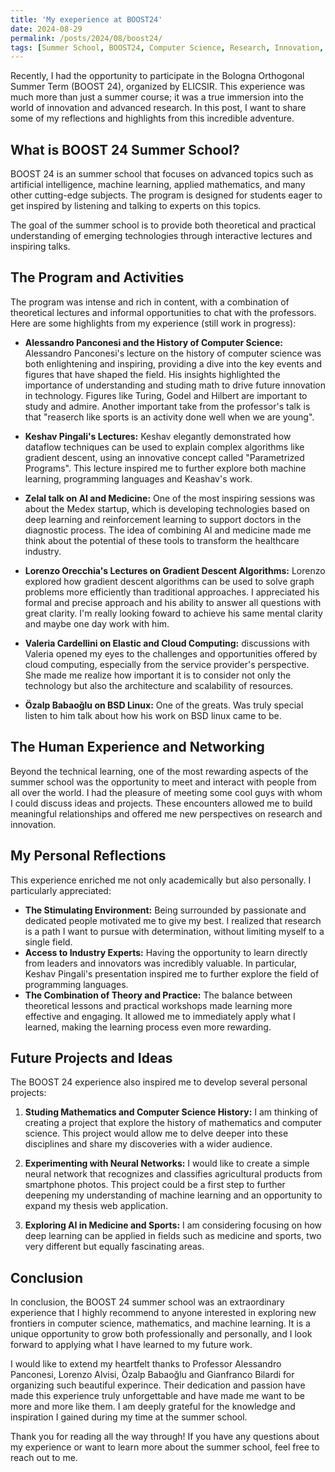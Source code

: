 ```yaml
---
title: 'My exeperience at BOOST24'
date: 2024-08-29
permalink: /posts/2024/08/boost24/
tags: [Summer School, BOOST24, Computer Science, Research, Innovation, ELICSIR]
---
```

Recently, I had the opportunity to participate in the Bologna Orthogonal Summer Term (BOOST 24), organized by ELICSIR. This experience was much more than just a summer course; it was a true immersion into the world of innovation and advanced research. In this post, I want to share some of my reflections and highlights from this incredible adventure.

## What is BOOST 24 Summer School?

BOOST 24 is an summer school that focuses on advanced topics such as artificial intelligence, machine learning, applied mathematics, and many other cutting-edge subjects. The program is designed for students eager to get inspired by listening and talking to experts on this topics.

The goal of the summer school is to provide both theoretical and practical understanding of emerging technologies through interactive lectures and inspiring talks.

## The Program and Activities

The program was intense and rich in content, with a combination of theoretical lectures and informal opportunities to chat with the professors. Here are some highlights from my experience (still work in progress):
- **Alessandro Panconesi and the History of Computer Science:** Alessandro Panconesi's lecture on the history of computer science was both enlightening and inspiring, providing a dive into the key events and figures that have shaped the field. His insights highlighted the importance of understanding and studing math to drive future innovation in technology. Figures like Turing, Godel and Hilbert are important to study and admire. Another important take from the professor's talk is that "reaserch like sports is an activity done well when we are young".

- **Keshav Pingali's Lectures:** Keshav elegantly demonstrated how dataflow techniques can be used to explain complex algorithms like gradient descent, using an innovative concept called "Parametrized Programs". This lecture inspired me to further explore both machine learning, programming languages and Keashav's work.

- **Zelal talk on AI and Medicine:** One of the most inspiring sessions was about the Medex startup, which is developing technologies based on deep learning and reinforcement learning to support doctors in the diagnostic process. The idea of combining AI and medicine made me think about the potential of these tools to transform the healthcare industry.

- **Lorenzo Orecchia's Lectures on Gradient Descent Algorithms:** Lorenzo explored how gradient descent algorithms can be used to solve graph problems more efficiently than traditional approaches. I appreciated his formal and precise approach and his ability to answer all questions with great clarity. I'm really looking foward to achieve his same mental clarity and maybe one day work with him.

<!-- - **Abe Davis's Lectures:** Abe illustrated how deep learning can be used to fuse data from different sensors to create a cohesive and accurate representation of complex scenarios. This made me think about how such techniques could be applied in various fields, from security to medicine. -->

- **Valeria Cardellini on Elastic and Cloud Computing:** discussions with Valeria opened my eyes to the challenges and opportunities offered by cloud computing, especially from the service provider's perspective. She made me realize how important it is to consider not only the technology but also the architecture and scalability of resources.

- **Özalp Babaoğlu on BSD Linux:** One of the greats. Was truly special listen to him talk about how his work on BSD linux came to be.

## The Human Experience and Networking

Beyond the technical learning, one of the most rewarding aspects of the summer school was the opportunity to meet and interact with people from all over the world. I had the pleasure of meeting some cool guys with whom I could discuss ideas and projects. These encounters allowed me to build meaningful relationships and offered me new perspectives on research and innovation.

## My Personal Reflections

This experience enriched me not only academically but also personally. I particularly appreciated:

- **The Stimulating Environment:** Being surrounded by passionate and dedicated people motivated me to give my best. I realized that research is a path I want to pursue with determination, without limiting myself to a single field.
- **Access to Industry Experts:** Having the opportunity to learn directly from leaders and innovators was incredibly valuable. In particular, Keshav Pingali's presentation inspired me to further explore the field of programming languages.
- **The Combination of Theory and Practice:** The balance between theoretical lessons and practical workshops made learning more effective and engaging. It allowed me to immediately apply what I learned, making the learning process even more rewarding.

## Future Projects and Ideas

The BOOST 24 experience also inspired me to develop several personal projects:

1. **Studing Mathematics and Computer Science History:** I am thinking of creating a project that explore the history of mathematics and computer science. This project would allow me to delve deeper into these disciplines and share my discoveries with a wider audience.
   
2. **Experimenting with Neural Networks:** I would like to create a simple neural network that recognizes and classifies agricultural products from smartphone photos. This project could be a first step to further deepening my understanding of machine learning and an opportunity to expand my thesis web application.

3. **Exploring AI in Medicine and Sports:** I am considering focusing on how deep learning can be applied in fields such as medicine and sports, two very different but equally fascinating areas.

<!-- ## **Tips for Future Participants**

If you are considering participating in the next edition of BOOST 24 summer school, here are some tips that might be useful:

1. **Prepare in Advance:** Familiarize yourself with the topics and technologies that will be covered. Reading some books or articles before the start of the lectures can be very helpful.
2. **Participate Actively:** Be proactive during the sessions and don't be afraid to ask questions. Interaction with lecturers and other students is key to getting the most out of this experience.
3. **Network:** Use this opportunity to build relationships with your peers and lecturers. Networking can open doors to future collaborations and professional opportunities. -->

## Conclusion

In conclusion, the BOOST 24 summer school was an extraordinary experience that I highly recommend to anyone interested in exploring new frontiers in computer science, mathematics, and machine learning. It is a unique opportunity to grow both professionally and personally, and I look forward to applying what I have learned to my future work.

I would like to extend my heartfelt thanks to Professor Alessandro Panconesi, Lorenzo Alvisi, Özalp Babaoğlu and Gianfranco Bilardi for organizing such beautiful experince. Their dedication and passion have made this experience truly unforgettable and have made me want to be more and more like them. I am deeply grateful for the knowledge and inspiration I gained during my time at the summer school.

Thank you for reading all the way through! If you have any questions about my experience or want to learn more about the summer school, feel free to reach out to me.